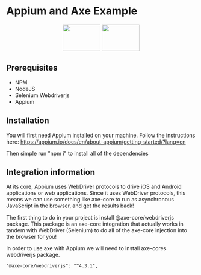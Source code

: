 # Appium and Axe Example


<p align="center">
        <img src="https://images.g2crowd.com/uploads/product/image/large_detail/large_detail_4db5713c991f58ae5a2241277f06cd2e/appium.png" alt="" height="70px" width="100px"  />   
<img src="https://dequeuniversity.com/assets/images/logos/axe_hero_blue.png" height="70px" width="100px" alt="" />
</p>

## Prerequisites
* NPM
* NodeJS
* Selenium Webdriverjs
* Appium

## Installation

You will first need Appium installed on your machine. Follow the instructions here: https://appium.io/docs/en/about-appium/getting-started/?lang=en

Then simple run  "npm i" to install all of the dependencies


## Integration information

At its core, Appium uses WebDriver protocols to drive iOS and Android applications or web applications. Since it uses WebDriver protocols, this means we can use something like axe-core to run as asynchronous JavaScript in the browser, and get the results back!

The first thing to do in your project is install @axe-core/webdriverjs package. This package is an axe-core integration that actually works in tandem with WebDriver (Selenium) to do all of the axe-core injection into the browser for you!

In order to use axe with Appium we will need to install axe-cores webdriverjs package.

    "@axe-core/webdriverjs": "^4.3.1",
    

